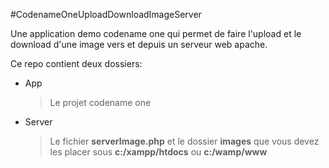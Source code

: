 #CodenameOneUploadDownloadImageServer

Une application demo codename one qui permet de faire l'upload et le download d'une image vers et depuis un serveur web apache.

Ce repo contient deux dossiers:

- App
	> Le projet codename one

- Server
	> Le fichier **serverImage.php** et le dossier **images** que vous devez les placer sous **c:/xampp/htdocs** ou **c:/wamp/www**
